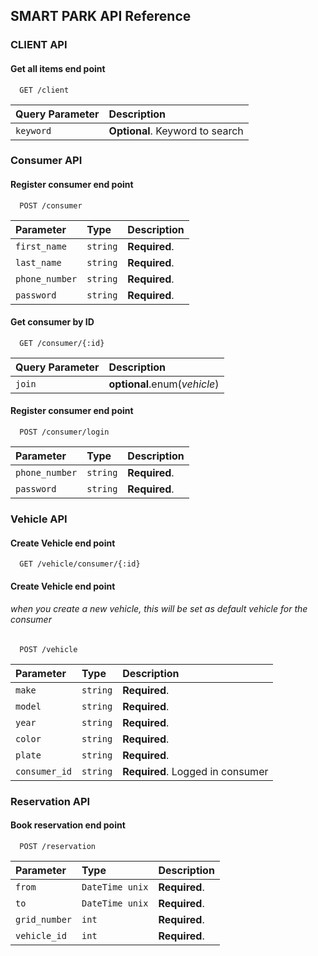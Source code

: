 
## SMART PARK API Reference

### CLIENT API
#### Get all items end point

```http
  GET /client
```

| Query Parameter | Description                |
| :-------- |  :------------------------- |
| `keyword` | **Optional**. Keyword to search |


### Consumer API
#### Register consumer end point

```http
  POST /consumer
```

| Parameter | Type     | Description                |
| :-------- | :------- | :------------------------- |
| `first_name` | `string` | **Required**. |
| `last_name` | `string` | **Required**. |
| `phone_number` | `string` | **Required**. |
| `password` | `string` | **Required**. |

#### Get consumer by ID

```http
  GET /consumer/{:id}
```

| Query Parameter | Description                |
| :-------- | :------------------------- |
| `join`| **optional**.enum(*vehicle*) |


#### Register consumer end point

```http
  POST /consumer/login
```

| Parameter | Type     | Description                |
| :-------- | :------- | :------------------------- |
| `phone_number` | `string` | **Required**. |
| `password` | `string` | **Required**. |


### Vehicle API

#### Create Vehicle end point
```http
  GET /vehicle/consumer/{:id}
```

#### Create Vehicle end point
###### when you create a new vehicle, this will be set as default vehicle for the consumer

```http
  POST /vehicle
```

| Parameter | Type     | Description                |
| :-------- | :------- | :------------------------- |
| `make` | `string` | **Required**. |
| `model` | `string` | **Required**. |
| `year` | `string` | **Required**. |
| `color` | `string` | **Required**. |
| `plate` | `string` | **Required**. |
| `consumer_id` | `string` | **Required**. Logged in consumer|

### Reservation API
#### Book reservation end point

```http
  POST /reservation
```

| Parameter | Type     | Description                |
| :-------- | :------- | :------------------------- |
| `from` | `DateTime unix` | **Required**. |
| `to` | `DateTime unix` | **Required**. |
| `grid_number` | `int` | **Required**. |
| `vehicle_id` | `int` | **Required**. |

